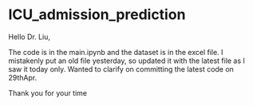 # ICU_admission_prediction

Hello Dr. Liu,

The code is in the main.ipynb and the dataset is in the excel file.
I mistakenly put an old file yesterday, so updated it with the latest file as I saw it today only. Wanted to clarify on committing the latest code on 29thApr.

Thank you for your time

